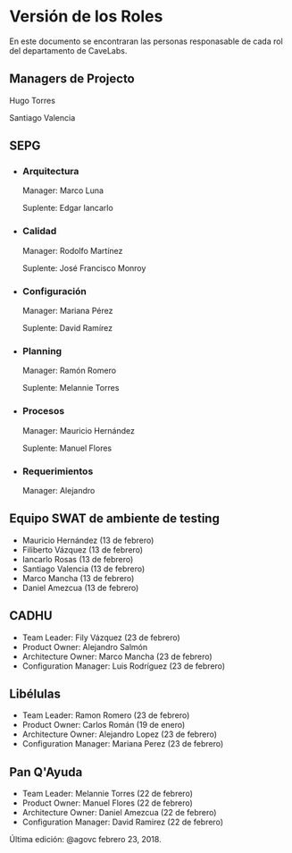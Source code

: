 # Versión de los Roles
En este documento se encontraran las personas responasable de cada rol del departamento de CaveLabs.

## Managers de Projecto
  Hugo Torres
  
  Santiago Valencia

## SEPG
* ### Arquitectura
  Manager: Marco Luna
  
  Suplente: Edgar Iancarlo
  
* ### Calidad
  Manager: Rodolfo Martínez
  
  Suplente: José Francisco Monroy
 
* ### Configuración
  Manager: Mariana Pérez
  
  Suplente: David Ramírez
  
* ### Planning
  Manager: Ramón Romero
  
  Suplente: Melannie Torres

* ### Procesos
  Manager: Mauricio Hernández
  
  Suplente: Manuel Flores

* ### Requerimientos
  Manager: Alejandro 
  
  
## Equipo SWAT de ambiente de testing
* Mauricio Hernández (13 de febrero)
* Filiberto Vázquez (13 de febrero)
* Iancarlo Rosas (13 de febrero)
* Santiago Valencia (13 de febrero)
* Marco Mancha (13 de febrero)
* Daniel Amezcua (13 de febrero)

## CADHU
* Team Leader: Fily Vázquez (23 de febrero)
* Product Owner: Alejandro Salmón
* Architecture Owner: Marco Mancha (23 de febrero)
* Configuration Manager: Luis Rodríguez (23 de febrero)

## Libélulas
* Team Leader: Ramon Romero (23 de febrero)
* Product Owner: Carlos Román (19 de enero)
* Architecture Owner: Alejandro Lopez (23 de febrero)
* Configuration Manager: Mariana Perez (23 de febrero)

## Pan Q'Ayuda
* Team Leader: Melannie Torres (22 de febrero)
* Product Owner: Manuel Flores (22 de febrero)
* Architecture Owner: Daniel Amezcua  (22 de febrero)
* Configuration Manager: David Ramirez (22 de febrero)


Última edición: @agovc febrero 23, 2018.
